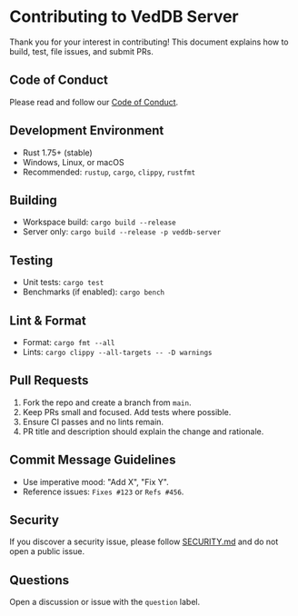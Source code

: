 # Contributing to VedDB Server

Thank you for your interest in contributing! This document explains how to build, test, file issues, and submit PRs.

## Code of Conduct

Please read and follow our [Code of Conduct](CODE_OF_CONDUCT.md).

## Development Environment

- Rust 1.75+ (stable)
- Windows, Linux, or macOS
- Recommended: `rustup`, `cargo`, `clippy`, `rustfmt`

## Building

- Workspace build: `cargo build --release`
- Server only: `cargo build --release -p veddb-server`

## Testing

- Unit tests: `cargo test`
- Benchmarks (if enabled): `cargo bench`

## Lint & Format

- Format: `cargo fmt --all`
- Lints: `cargo clippy --all-targets -- -D warnings`

## Pull Requests

1. Fork the repo and create a branch from `main`.
2. Keep PRs small and focused. Add tests where possible.
3. Ensure CI passes and no lints remain.
4. PR title and description should explain the change and rationale.

## Commit Message Guidelines

- Use imperative mood: "Add X", "Fix Y".
- Reference issues: `Fixes #123` or `Refs #456`.

## Security

If you discover a security issue, please follow [SECURITY.md](SECURITY.md) and do not open a public issue.

## Questions

Open a discussion or issue with the `question` label.
